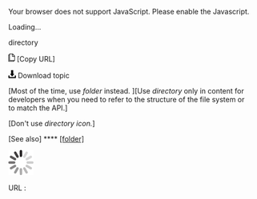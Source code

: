 Your browser does not support JavaScript. Please enable the Javascript.

Loading...

directory

![Copy URL](directory_files/Copy.png) [Copy URL]

![Download](directory_files/Download.png)
Download topic

[Most of the time, use *folder* instead. ][Use *directory* only in content for developers when you need to refer to the structure of the file system or to match the API.]

[Don't use *directory icon.*]

[See also] **** [[folder]](https://worldready.cloudapp.net/Styleguide/Read?id=2700&topicid=33642)

![In progress](directory_files/activity-large.gif)

URL :


